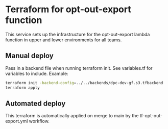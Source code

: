 # Terraform for opt-out-export function

This service sets up the infrastructure for the opt-out-export lambda function in upper and lower environments for all teams.

## Manual deploy

Pass in a backend file when running terraform init. See variables.tf for variables to include. Example:

```bash
terraform init -backend-config=../../backends/dpc-dev-gf.s3.tfbackend
terraform apply
```

## Automated deploy

This terraform is automatically applied on merge to main by the tf-opt-out-export.yml workflow.
